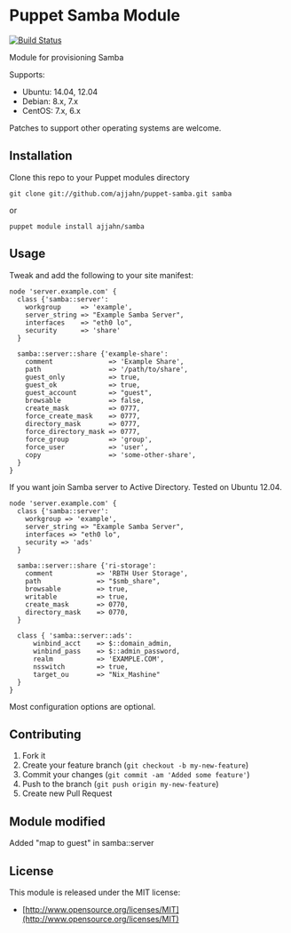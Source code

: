 # Puppet Samba Module

[![Build Status](https://travis-ci.org/ajjahn/puppet-samba.png?branch=master)](https://travis-ci.org/ajjahn/puppet-samba)

Module for provisioning Samba

Supports:

* Ubuntu: 14.04, 12.04
* Debian: 8.x, 7.x
* CentOS: 7.x, 6.x

Patches to support other operating systems are welcome.

## Installation

Clone this repo to your Puppet modules directory

    git clone git://github.com/ajjahn/puppet-samba.git samba

or

    puppet module install ajjahn/samba

## Usage

Tweak and add the following to your site manifest:

```puppet
node 'server.example.com' {
  class {'samba::server':
    workgroup     => 'example',
    server_string => "Example Samba Server",
    interfaces    => "eth0 lo",
    security      => 'share'
  }

  samba::server::share {'example-share':
    comment              => 'Example Share',
    path                 => '/path/to/share',
    guest_only           => true,
    guest_ok             => true,
    guest_account        => "guest",
    browsable            => false,
    create_mask          => 0777,
    force_create_mask    => 0777,
    directory_mask       => 0777,
    force_directory_mask => 0777,
    force_group          => 'group',
    force_user           => 'user',
    copy                 => 'some-other-share',
  }
}
```

If you want join Samba server to Active Directory. Tested on Ubuntu 12.04.

```puppet
node 'server.example.com' {
  class {'samba::server':
    workgroup => 'example',
    server_string => "Example Samba Server",
    interfaces => "eth0 lo",
    security => 'ads'
  }

  samba::server::share {'ri-storage':
    comment           => 'RBTH User Storage',
    path              => "$smb_share",
    browsable         => true,
    writable          => true,
    create_mask       => 0770,
    directory_mask    => 0770,
  }

  class { 'samba::server::ads':
      winbind_acct    => $::domain_admin,
      winbind_pass    => $::admin_password,
      realm           => 'EXAMPLE.COM',
      nsswitch        => true,
      target_ou       => "Nix_Mashine"
  }
}
```

Most configuration options are optional.

## Contributing

1. Fork it
2. Create your feature branch (`git checkout -b my-new-feature`)
3. Commit your changes (`git commit -am 'Added some feature'`)
4. Push to the branch (`git push origin my-new-feature`)
5. Create new Pull Request

## Module modified

Added "map to guest" in samba::server

## License

This module is released under the MIT license:

* [http://www.opensource.org/licenses/MIT](http://www.opensource.org/licenses/MIT)
